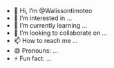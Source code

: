 - 👋 Hi, I’m @Walissontimoteo
- 👀 I’m interested in ...
- 🌱 I’m currently learning ...
- 💞️ I’m looking to collaborate on ...
- 📫 How to reach me ...
- 😄 Pronouns: ...
- ⚡ Fun fact: ...

<!---
Walissontimoteo/Walissontimoteo is a ✨ special ✨ repository because its `README.md` (this file) appears on your GitHub profile.
You can click the Preview link to take a look at your changes.
--->
